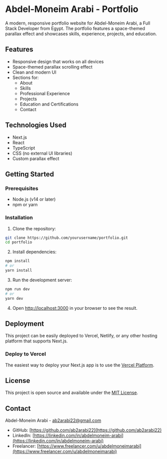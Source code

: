 # Abdel-Moneim Arabi - Portfolio

A modern, responsive portfolio website for Abdel-Moneim Arabi, a Full Stack Developer from Egypt. The portfolio features a space-themed parallax effect and showcases skills, experience, projects, and education.

## Features

- Responsive design that works on all devices
- Space-themed parallax scrolling effect
- Clean and modern UI
- Sections for:
  - About
  - Skills
  - Professional Experience
  - Projects
  - Education and Certifications
  - Contact

## Technologies Used

- Next.js
- React
- TypeScript
- CSS (no external UI libraries)
- Custom parallax effect

## Getting Started

### Prerequisites

- Node.js (v14 or later)
- npm or yarn

### Installation

1. Clone the repository:
```bash
git clone https://github.com/yourusername/portfolio.git
cd portfolio
```

2. Install dependencies:
```bash
npm install
# or
yarn install
```

3. Run the development server:
```bash
npm run dev
# or
yarn dev
```

4. Open [http://localhost:3000](http://localhost:3000) in your browser to see the result.

## Deployment

This project can be easily deployed to Vercel, Netlify, or any other hosting platform that supports Next.js.

### Deploy to Vercel

The easiest way to deploy your Next.js app is to use the [Vercel Platform](https://vercel.com/new?utm_medium=default-template&filter=next.js&utm_source=create-next-app&utm_campaign=create-next-app-readme).

## License

This project is open source and available under the [MIT License](LICENSE).

## Contact

Abdel-Moneim Arabi - [ab2arabi22@gmail.com](mailto:ab2arabi22@gmail.com)

- GitHub: [https://github.com/ab2arabi22](https://github.com/ab2arabi22)
- LinkedIn: [https://linkedin.com/in/abdelmoneim-arabi](https://linkedin.com/in/abdelmoneim-arabi)
- Freelancer: [https://www.freelancer.com/u/abdelmoneimarabi](https://www.freelancer.com/u/abdelmoneimarabi)

